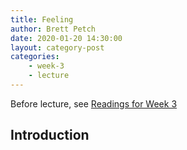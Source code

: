 ```yaml
---
title: Feeling
author: Brett Petch
date: 2020-01-20 14:30:00
layout: category-post
categories: 
    - week-3
    - lecture
---
```


Before lecture, see [Readings for Week 3](/week-3/)

## Introduction
